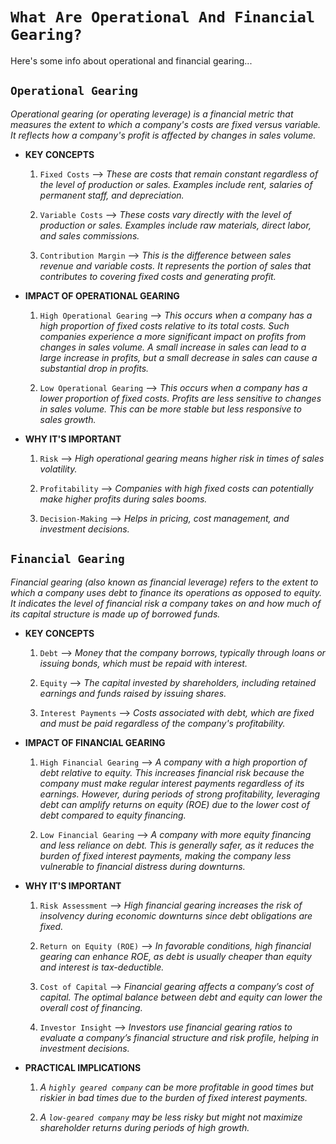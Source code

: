 # `What Are Operational And Financial Gearing?`

Here's some info about operational and financial gearing...


## `Operational Gearing`

*Operational gearing (or operating leverage) is a financial metric that measures the extent to which a company's costs are fixed versus variable. It reflects how a company's profit is affected by changes in sales volume.*


- **KEY CONCEPTS**


    1. `Fixed Costs` --> *These are costs that remain constant regardless of the level of production or sales. Examples include rent, salaries of permanent staff, and depreciation.*

    2. `Variable Costs` --> *These costs vary directly with the level of production or sales. Examples include raw materials, direct labor, and sales commissions.*

    3. `Contribution Margin` --> *This is the difference between sales revenue and variable costs. It represents the portion of sales that contributes to covering fixed costs and generating profit.*


- **IMPACT OF OPERATIONAL GEARING**


    1. `High Operational Gearing` --> *This occurs when a company has a high proportion of fixed costs relative to its total costs. Such companies experience a more significant impact on profits from changes in sales volume. A small increase in sales can lead to a large increase in profits, but a small decrease in sales can cause a substantial drop in profits.*

    2. `Low Operational Gearing` --> *This occurs when a company has a lower proportion of fixed costs. Profits are less sensitive to changes in sales volume. This can be more stable but less responsive to sales growth.*


- **WHY IT'S IMPORTANT**


    1. `Risk` --> *High operational gearing means higher risk in times of sales volatility.*

    2. `Profitability` --> *Companies with high fixed costs can potentially make higher profits during sales booms.*

    3. `Decision-Making` --> *Helps in pricing, cost management, and investment decisions.*


## `Financial Gearing`


*Financial gearing (also known as financial leverage) refers to the extent to which a company uses debt to finance its operations as opposed to equity. It indicates the level of financial risk a company takes on and how much of its capital structure is made up of borrowed funds.*


- **KEY CONCEPTS**


    1. `Debt` --> *Money that the company borrows, typically through loans or issuing bonds, which must be repaid with interest.*

    2. `Equity` --> *The capital invested by shareholders, including retained earnings and funds raised by issuing shares.*

    3. `Interest Payments` --> *Costs associated with debt, which are fixed and must be paid regardless of the company's profitability.*


- **IMPACT OF FINANCIAL GEARING**


    1. `High Financial Gearing` --> *A company with a high proportion of debt relative to equity. This increases financial risk because the company must make regular interest payments regardless of its earnings. However, during periods of strong profitability, leveraging debt can amplify returns on equity (ROE) due to the lower cost of debt compared to equity financing.*

    2. `Low Financial Gearing` --> *A company with more equity financing and less reliance on debt. This is generally safer, as it reduces the burden of fixed interest payments, making the company less vulnerable to financial distress during downturns.*


- **WHY IT'S IMPORTANT**


    1. `Risk Assessment` --> *High financial gearing increases the risk of insolvency during economic downturns since debt obligations are fixed.*

    2. `Return on Equity (ROE)` --> *In favorable conditions, high financial gearing can enhance ROE, as debt is usually cheaper than equity and interest is tax-deductible.*

    3. `Cost of Capital` --> *Financial gearing affects a company’s cost of capital. The optimal balance between debt and equity can lower the overall cost of financing.*

    4. `Investor Insight` --> *Investors use financial gearing ratios to evaluate a company’s financial structure and risk profile, helping in investment decisions.*


- **PRACTICAL IMPLICATIONS**


    1. *A `highly geared company` can be more profitable in good times but riskier in bad times due to the burden of fixed interest payments.*

    2. *A `low-geared company` may be less risky but might not maximize shareholder returns during periods of high growth.*